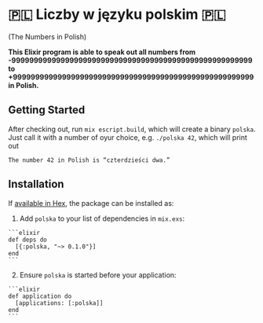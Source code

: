 # 🇵🇱 Liczby w języku polskim 🇵🇱

(The Numbers in Polish)

**This Elixir program is able to speak out all numbers from -999999999999999999999999999999999999999999999999999999 to +999999999999999999999999999999999999999999999999999999 in Polish.**

## Getting Started

After checking out, run `mix escript.build`, which will create a binary `polska`. Just call it with a number of oyur choice, e.g. `./polska 42`, which will print out

```
The number 42 in Polish is “czterdzieści dwa.”
```

## Installation

If [available in Hex](https://hex.pm/docs/publish), the package can be installed as:

  1. Add `polska` to your list of dependencies in `mix.exs`:

    ```elixir
    def deps do
      [{:polska, "~> 0.1.0"}]
    end
    ```

  2. Ensure `polska` is started before your application:

    ```elixir
    def application do
      [applications: [:polska]]
    end
    ```

